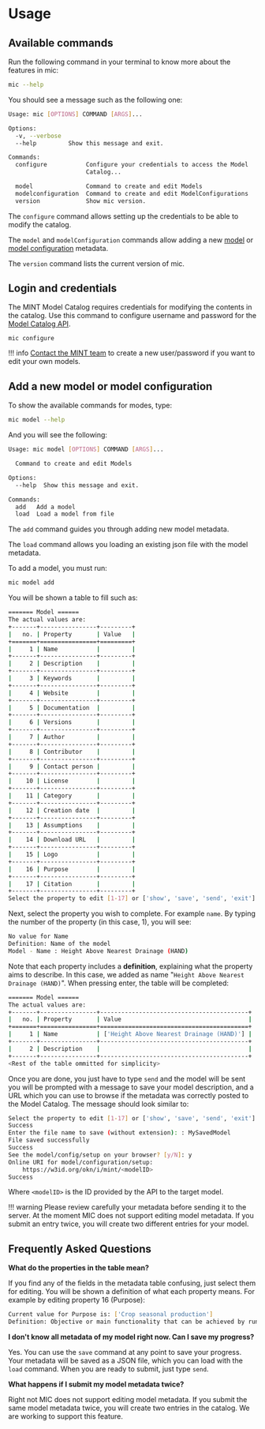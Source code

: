 # Usage

## Available commands
Run the following command in your terminal to know more about the features in mic:

```bash
mic --help
```

You should see a message such as the following one:
```bash
Usage: mic [OPTIONS] COMMAND [ARGS]...

Options:
  -v, --verbose
  --help         Show this message and exit.

Commands:
  configure           Configure your credentials to access the Model
                      Catalog...

  model               Command to create and edit Models
  modelconfiguration  Command to create and edit ModelConfigurations
  version             Show mic version.
```
The `configure` command allows setting up the credentials to be able to modify the catalog.

The `model` and `modelConfiguration` commands allow adding a new [model](https://mintproject.readthedocs.io/en/latest/modelcatalog/#making-your-model-findable) or [model configuration](https://mintproject.readthedocs.io/en/latest/modelcatalog/#model-configuration) metadata. 

The `version` command lists the current version of mic.


## Login and credentials

The MINT Model Catalog requires credentials for modifying the contents in the catalog. Use this command to configure username and password for the [Model Catalog API](https://model-catalog-python-api-client.readthedocs.io/en/latest/endpoints/).

```
mic configure
```
!!! info
    [Contact the MINT team](mailto:mint@mailman.isi.edu) to create a new user/password if you want to edit your own models.

## Add a new model or model configuration

To show the available commands for modes, type: 
```bash
mic model --help
```
And you will see the following:
```bash
Usage: mic model [OPTIONS] COMMAND [ARGS]...

  Command to create and edit Models

Options:
  --help  Show this message and exit.

Commands:
  add   Add a model
  load  Load a model from file
```
The `add` command guides you through adding new model metadata.

The `load` command allows you loading an existing json file with the model metadata.

To add a model, you must run:

```bash
mic model add
```

You will be shown a table to fill such as:

```bash
======= Model ======
The actual values are:
+-------+----------------+---------+
|   no. | Property       | Value   |
+=======+================+=========+
|     1 | Name           |         |
+-------+----------------+---------+
|     2 | Description    |         |
+-------+----------------+---------+
|     3 | Keywords       |         |
+-------+----------------+---------+
|     4 | Website        |         |
+-------+----------------+---------+
|     5 | Documentation  |         |
+-------+----------------+---------+
|     6 | Versions       |         |
+-------+----------------+---------+
|     7 | Author         |         |
+-------+----------------+---------+
|     8 | Contributor    |         |
+-------+----------------+---------+
|     9 | Contact person |         |
+-------+----------------+---------+
|    10 | License        |         |
+-------+----------------+---------+
|    11 | Category       |         |
+-------+----------------+---------+
|    12 | Creation date  |         |
+-------+----------------+---------+
|    13 | Assumptions    |         |
+-------+----------------+---------+
|    14 | Download URL   |         |
+-------+----------------+---------+
|    15 | Logo           |         |
+-------+----------------+---------+
|    16 | Purpose        |         |
+-------+----------------+---------+
|    17 | Citation       |         |
+-------+----------------+---------+
Select the property to edit [1-17] or ['show', 'save', 'send', 'exit'] [1]:
```

Next, select the property you wish to complete. For example `name`. 
By typing the number of the property (in this case, 1), you will see:

```bash
No value for Name
Definition: Name of the model
Model - Name : Height Above Nearest Drainage (HAND)
```
Note that each property includes a **definition**, explaining what the property aims to describe. In this case, we added as name "`Height Above Nearest Drainage (HAND)`". When pressing enter, the table will be completed:

```bash
======= Model ======
The actual values are:
+-------+----------------+------------------------------------------+
|   no. | Property       | Value                                    |
+=======+================+==========================================+
|     1 | Name           | ['Height Above Nearest Drainage (HAND)'] |
+-------+----------------+------------------------------------------+
|     2 | Description    |                                          |
+-------+----------------+------------------------------------------+
<Rest of the table ommitted for simplicity>
```
Once you are done, you just have to type `send` and the model will be sent you will be prompted with a message to save your model description, and a URL which you can use to browse if the metadata was correctly posted to the Model Catalog. The message should look similar to:

```bash
Select the property to edit [1-17] or ['show', 'save', 'send', 'exit'] [1]: send
Success
Enter the file name to save (without extension): : MySavedModel
File saved successfully
Success
See the model/config/setup on your browser? [y/N]: y
Online URI for model/configuration/setup: 
    https://w3id.org/okn/i/mint/<modelID>
Success
```
Where `<modelID>` is the ID provided by the API to the target model.

!!! warning
    Please review carefully your metadata before sending it to the server. At the moment MIC does not support editing model metadata. If you submit an entry twice, you will create two different entries for your model.

## Frequently Asked Questions

**What do the properties in the table mean?**

If you find any of the fields in the metadata table confusing, just select them for editing. You will be shown a definition of what each property means. For example by editing property 16 (Purpose):

```bash
Current value for Purpose is: ['Crop seasonal production']
Definition: Objective or main functionality that can be achieved by running this model
```

**I don't know all metadata of my model right now. Can I save my progress?**

Yes. You can use the `save` command at any point to save your progress. Your metadata will be saved as a JSON file, which you can load with the `load` command. When you are ready to submit, just type `send`.

**What happens if I submit my model metadata twice?** 

Right not MIC does not support editing model metadata. If you submit the same model metadata twice, you will create two entries in the catalog. We are working to support this feature.
